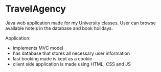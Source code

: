 # TravelAgency
Java web application made for my University classes. User can browse available hotels in the database and book holidays.

Application:
<ul>
  <li>implements MVC model</li>
  <li>has database that stores all necessary user information</li>
  <li>last booking made is kept as a cookie</li>
  <li>client side application is made using HTML, CSS and JS</li>
</ul>

